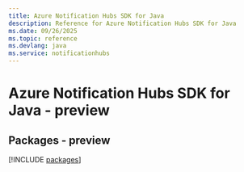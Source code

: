 ```yaml
---
title: Azure Notification Hubs SDK for Java
description: Reference for Azure Notification Hubs SDK for Java
ms.date: 09/26/2025
ms.topic: reference
ms.devlang: java
ms.service: notificationhubs
---
```

# Azure Notification Hubs SDK for Java - preview
## Packages - preview
[!INCLUDE [packages](notification-hubs-index.md)]